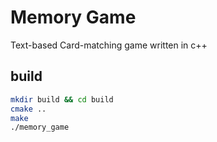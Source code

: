 # Memory Game
Text-based Card-matching game written in c++
## build
```bash
mkdir build && cd build
cmake ..
make
./memory_game
